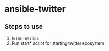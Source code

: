 # ansible-twitter
## Steps to use
1. Install ansible
2. Run start* script for starting twitter ecosystem
